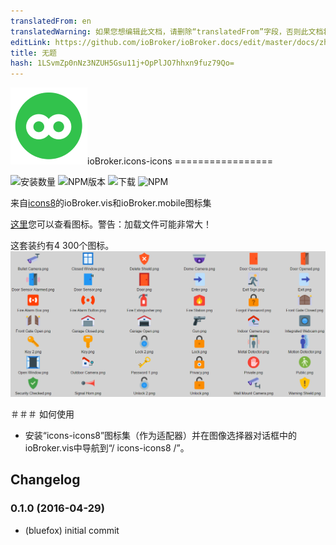 ```yaml
---
translatedFrom: en
translatedWarning: 如果您想编辑此文档，请删除“translatedFrom”字段，否则此文档将再次自动翻译
editLink: https://github.com/ioBroker/ioBroker.docs/edit/master/docs/zh-cn/adapterref/iobroker.icons-icons8/README.md
title: 无题
hash: 1LSvmZp0nNz3NZUH5Gsu11j+OpPlJO7hhxn9fuz79Qo=
---
```

![商标](../../../en/adapterref/iobroker.icons-icons8/admin/icons8.png)ioBroker.icons-icons =================

![安装数量](http://iobroker.live/badges/icons-icons8-stable.svg)
![NPM版本](http://img.shields.io/npm/v/iobroker.icons-icons8.svg)
![下载](https://img.shields.io/npm/dm/iobroker.icons-icons8.svg)
![NPM](https://nodei.co/npm/iobroker.icons-icons8.png?downloads=true)

来自[icons8](https://icons8.com)的ioBroker.vis和ioBroker.mobile图标集

[这里](ICONLIST.md)您可以查看图标。警告：加载文件可能非常大！

这套装约有4 300个图标。
![例](../../../en/adapterref/iobroker.icons-icons8/img/example.png)

＃＃＃ 如何使用
 - 安装“icons-icons8”图标集（作为适配器）并在图像选择器对话框中的ioBroker.vis中导航到“/ icons-icons8 /”。

## Changelog
### 0.1.0 (2016-04-29)
* (bluefox) initial commit
